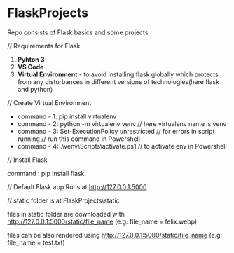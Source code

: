 # FlaskProjects
Repo consists of Flask basics and some projects

// Requirements for Flask
1. **Pyhton 3**
2. **VS Code**
3. **Virtual Environment** - to avoid installing flask globally which protects from any disturbances in different versions of technologies(here flask and python)



// Create Virtual Environment
- command - 1: pip install virtualenv
- command - 2: python -m virtualenv venv // here virtualenv name is venv
- command - 3: Set-ExecutionPolicy unrestricted // for errors in script running // run this command in Powershell
- command - 4: .\venv\Scripts\activate.ps1 // to activate env in Powershell



// Install Flask

command : pip install flask


// Default Flask app Runs at http://127.0.0.1:5000


// static folder is at FlaskProjects\static

files in static folder are downloaded with http://127.0.0.1:5000/static/file_name (e.g: file_name = felix.webp)

files can be also rendered using http://127.0.0.1:5000/static/file_name (e.g: file_name = test.txt)
